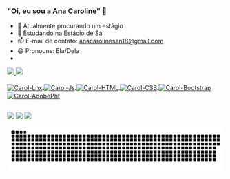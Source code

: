 ### "Oi, eu sou a Ana Caroline" 👋

- 🔭 Atualmente procurando um estágio
- 🌱 Estudando na Estácio de Sá
- 📫 E-mail de contato: anacarolinesan18@gmail.com
- 😄 Pronouns: Ela/Dela
- 
<div>
  <a href="https://github.com/FFinalBoss">
  <img height="180em" src="http://github-readme-stats.vercel.app/api?username=FFinalBoss&show_icons=true&theme=blue-green&include_all_commits=true&count_private=true"/>
  <img height="180em" src="http://github-readme-stats.vercel.app/api/top-langs/?username=FFinalBoss&layout=compact&langs_count=16&theme=blue-green"/>
</div>

<div style="display: inline_block"><br>
 <img align="center" alt="Carol-Lnx" height="30" width="60" src="https://img.shields.io/badge/Linux_Mint-87CF3E?style=for-the-badge&logo=linux-mint&logoColor=white">
 <img align="center" alt="Carol-Js" height="30" width="60" src="https://img.shields.io/badge/JavaScript-F7DF1E?style=for-the-badge&logo=javascript&logoColor=black">
 <img align="center" alt="Carol-HTML" height="30" width="45" src="https://img.shields.io/badge/HTML5-E34F26?style=for-the-badge&logo=html5&logoColor=white">
 <img align="center" alt="Carol-CSS" height="30" width="40" src="https://img.shields.io/badge/CSS-239120?&style=for-the-badge&logo=css3&logoColor=white">
 <img align="center" alt="Carol-Bootstrap" height="30" width="60" src="https://img.shields.io/badge/Bootstrap-563D7C?style=for-the-badge&logo=bootstrap&logoColor=white">
 <img align="center" alt="Carol-AdobePht" height="30" width="70" src="https://aleen42.github.io/badges/src/photoshop.svg">
</div>

##

<div>
  <a href="https://www.instagram.com/anacaroline.vasconcellos/" target="_blank"><img src="https://img.shields.io/badge/Instagram-E4405F?style=for-the-badge&logo=instagram&logoColor=white" target="_blank"></a>
  <a href="https://twitter.com/StormX_001" target="_blank"><img src="https://img.shields.io/badge/Twitter-1DA1F2?style=for-the-badge&logo=twitter&logoColor=white" target="_blank"></a>
  <a href="https://www.linkedin.com/in/ana-caroline-vasconcellos/" target="_blank"><img src="https://img.shields.io/badge/LinkedIn-0077B5?style=for-the-badge&logo=linkedin&logoColor=white" target="_blank"></a>
  
![Snake animation](https://github.com/FFinalBoss/FFinalBoss/blob/output/github-contribution-grid-snake.svg)
 
</div>
